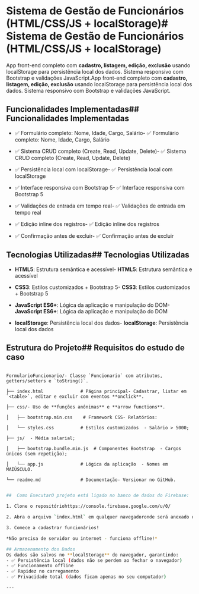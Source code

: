 # Sistema de Gestão de Funcionários (HTML/CSS/JS + localStorage)# Sistema de Gestão de Funcionários (HTML/CSS/JS + localStorage)



App front-end completo com **cadastro, listagem, edição, exclusão** usando localStorage para persistência local dos dados. Sistema responsivo com Bootstrap e validações JavaScript.App front-end completo com **cadastro, listagem, edição, exclusão** usando localStorage para persistência local dos dados. Sistema responsivo com Bootstrap e validações JavaScript.



## Funcionalidades Implementadas## Funcionalidades Implementadas

- ✅ Formulário completo: Nome, Idade, Cargo, Salário- ✅ Formulário completo: Nome, Idade, Cargo, Salário

- ✅ Sistema CRUD completo (Create, Read, Update, Delete)- ✅ Sistema CRUD completo (Create, Read, Update, Delete)

- ✅ Persistência local com localStorage- ✅ Persistência local com localStorage

- ✅ Interface responsiva com Bootstrap 5- ✅ Interface responsiva com Bootstrap 5

- ✅ Validações de entrada em tempo real- ✅ Validações de entrada em tempo real

- ✅ Edição inline dos registros- ✅ Edição inline dos registros

- ✅ Confirmação antes de excluir- ✅ Confirmação antes de excluir



## Tecnologias Utilizadas##  Tecnologias Utilizadas

- **HTML5**: Estrutura semântica e acessível- **HTML5**: Estrutura semântica e acessível

- **CSS3**: Estilos customizados + Bootstrap 5- **CSS3**: Estilos customizados + Bootstrap 5

- **JavaScript ES6+**: Lógica da aplicação e manipulação do DOM- **JavaScript ES6+**: Lógica da aplicação e manipulação do DOM

- **localStorage**: Persistência local dos dados- **localStorage**: Persistência local dos dados



##  Estrutura do Projeto## Requisitos do estudo de caso

```- Formulário com Nome, Idade, Cargo, Salário.

FormularioFuncionario/- Classe `Funcionario` com atributos, getters/setters e `toString()`.

├── index.html              # Página principal- Cadastrar, listar em `<table>`, editar e excluir com eventos **onclick**.

├── css/- Uso de **funções anônimas** e **arrow functions**.

│   ├── bootstrap.min.css    # Framework CSS- Relatórios:

│   └── styles.css          # Estilos customizados  - Salário > 5000;

├── js/  - Média salarial;

│   ├── bootstrap.bundle.min.js  # Componentes Bootstrap  - Cargos únicos (sem repetição);

│   └── app.js              # Lógica da aplicação  - Nomes em MAIÚSCULO.

└── readme.md               # Documentação- Versionar no GitHub.

```

```bash

##  Como ExecutarO projeto está ligado no banco de dados do Firebase:

1. Clone o repositóriohttps://console.firebase.google.com/u/0/

2. Abra o arquivo `index.html` em qualquer navegadoronde será anexado o cadastro do funcionario

3. Comece a cadastrar funcionários!

*Não precisa de servidor ou internet - funciona offline!*

## Armazenamento dos Dados
Os dados são salvos no **localStorage** do navegador, garantindo:
- ✅ Persistência local (dados não se perdem ao fechar o navegador)
- ✅ Funcionamento offline
- ✅ Rapidez no carregamento
- ✅ Privacidade total (dados ficam apenas no seu computador)

---
